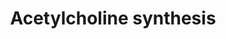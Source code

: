 ---
annotations:
- type: Pathway Ontology
  value: acetylcholine metabolic pathway
authors:
- A.Kwa
- MaintBot
- Thomas
- Toxlab
- Christine Chichester
- Khanspers
- Mkutmon
- Eweitz
description: Acetylcholine is an important neurotransmitter. It can be rapidly released
  in the synaptic cleft upon activation of the neuron. In the synaptic cleft the compound
  is degraded rapidly into choline and acetate, this is essential for proper neuronal
  functioning. Choline and Acetate are taken up into the cytosol and recycled for
  the next activation.
last-edited: 2021-05-14
organisms:
- Mus musculus
redirect_from:
- /index.php/Pathway:WP175
- /instance/WP175
schema-jsonld:
- '@context': https://schema.org/
  '@id': https://wikipathways.github.io/pathways/WP175.html
  '@type': Dataset
  creator:
    '@type': Organization
    name: WikiPathways
  description: Acetylcholine is an important neurotransmitter. It can be rapidly released
    in the synaptic cleft upon activation of the neuron. In the synaptic cleft the
    compound is degraded rapidly into choline and acetate, this is essential for proper
    neuronal functioning. Choline and Acetate are taken up into the cytosol and recycled
    for the next activation.
  keywords:
  - Glycerophosphocholine
  - Ache
  - Pdha2
  - Phosphatidylethanolamine
  - Choline
  - Pdha1
  - Phosphorylcholine
  - Acetate
  - Chka
  - Chat
  - Pemt
  - Pyruvate from Glycolysis
  - Acetyl-CoA
  - Phosphatidylcholine
  - Acetylcholine
  - Cytidine diphosphate choline
  - Pcyt1a
  license: CC0
  name: Acetylcholine synthesis
seo: CreativeWork
title: Acetylcholine synthesis
wpid: WP175
---